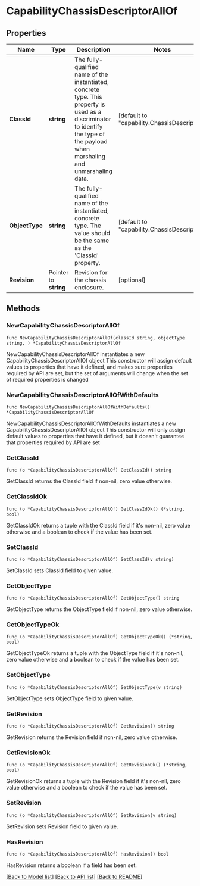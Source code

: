 # CapabilityChassisDescriptorAllOf

## Properties

Name | Type | Description | Notes
------------ | ------------- | ------------- | -------------
**ClassId** | **string** | The fully-qualified name of the instantiated, concrete type. This property is used as a discriminator to identify the type of the payload when marshaling and unmarshaling data. | [default to "capability.ChassisDescriptor"]
**ObjectType** | **string** | The fully-qualified name of the instantiated, concrete type. The value should be the same as the &#39;ClassId&#39; property. | [default to "capability.ChassisDescriptor"]
**Revision** | Pointer to **string** | Revision for the chassis enclosure. | [optional] 

## Methods

### NewCapabilityChassisDescriptorAllOf

`func NewCapabilityChassisDescriptorAllOf(classId string, objectType string, ) *CapabilityChassisDescriptorAllOf`

NewCapabilityChassisDescriptorAllOf instantiates a new CapabilityChassisDescriptorAllOf object
This constructor will assign default values to properties that have it defined,
and makes sure properties required by API are set, but the set of arguments
will change when the set of required properties is changed

### NewCapabilityChassisDescriptorAllOfWithDefaults

`func NewCapabilityChassisDescriptorAllOfWithDefaults() *CapabilityChassisDescriptorAllOf`

NewCapabilityChassisDescriptorAllOfWithDefaults instantiates a new CapabilityChassisDescriptorAllOf object
This constructor will only assign default values to properties that have it defined,
but it doesn't guarantee that properties required by API are set

### GetClassId

`func (o *CapabilityChassisDescriptorAllOf) GetClassId() string`

GetClassId returns the ClassId field if non-nil, zero value otherwise.

### GetClassIdOk

`func (o *CapabilityChassisDescriptorAllOf) GetClassIdOk() (*string, bool)`

GetClassIdOk returns a tuple with the ClassId field if it's non-nil, zero value otherwise
and a boolean to check if the value has been set.

### SetClassId

`func (o *CapabilityChassisDescriptorAllOf) SetClassId(v string)`

SetClassId sets ClassId field to given value.


### GetObjectType

`func (o *CapabilityChassisDescriptorAllOf) GetObjectType() string`

GetObjectType returns the ObjectType field if non-nil, zero value otherwise.

### GetObjectTypeOk

`func (o *CapabilityChassisDescriptorAllOf) GetObjectTypeOk() (*string, bool)`

GetObjectTypeOk returns a tuple with the ObjectType field if it's non-nil, zero value otherwise
and a boolean to check if the value has been set.

### SetObjectType

`func (o *CapabilityChassisDescriptorAllOf) SetObjectType(v string)`

SetObjectType sets ObjectType field to given value.


### GetRevision

`func (o *CapabilityChassisDescriptorAllOf) GetRevision() string`

GetRevision returns the Revision field if non-nil, zero value otherwise.

### GetRevisionOk

`func (o *CapabilityChassisDescriptorAllOf) GetRevisionOk() (*string, bool)`

GetRevisionOk returns a tuple with the Revision field if it's non-nil, zero value otherwise
and a boolean to check if the value has been set.

### SetRevision

`func (o *CapabilityChassisDescriptorAllOf) SetRevision(v string)`

SetRevision sets Revision field to given value.

### HasRevision

`func (o *CapabilityChassisDescriptorAllOf) HasRevision() bool`

HasRevision returns a boolean if a field has been set.


[[Back to Model list]](../README.md#documentation-for-models) [[Back to API list]](../README.md#documentation-for-api-endpoints) [[Back to README]](../README.md)



